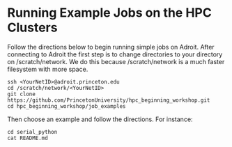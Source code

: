 # Running Example Jobs on the HPC Clusters

Follow the directions below to begin running simple jobs on Adroit.
After connecting to Adroit the first step is to change directories
to your directory on /scratch/network. We do this because /scratch/network
is a much faster filesystem with more space.

```
ssh <YourNetID>@adroit.princeton.edu
cd /scratch/network/<YourNetID>
git clone https://github.com/PrincetonUniversity/hpc_beginning_workshop.git
cd hpc_beginning_workshop/job_examples
```

Then choose an example and follow the directions. For instance:

```
cd serial_python
cat README.md
```
